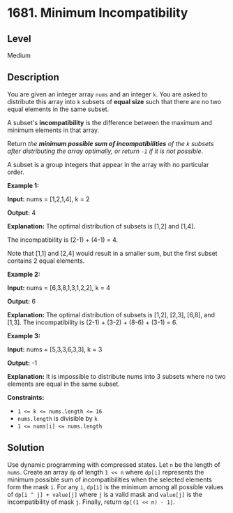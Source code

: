 # 1681. Minimum Incompatibility
## Level
Medium

## Description
You are given an integer array `nums` and an integer `k`. You are asked to distribute this array into `k` subsets of **equal size** such that there are no two equal elements in the same subset.

A subset's **incompatibility** is the difference between the maximum and minimum elements in that array.

Return *the **minimum possible sum of incompatibilities** of the `k` subsets after distributing the array optimally, or return `-1` if it is not possible*.

A subset is a group integers that appear in the array with no particular order.

**Example 1:**

**Input:** nums = [1,2,1,4], k = 2

**Output:** 4

**Explanation:** The optimal distribution of subsets is [1,2] and [1,4].

The incompatibility is (2-1) + (4-1) = 4.

Note that [1,1] and [2,4] would result in a smaller sum, but the first subset contains 2 equal elements.

**Example 2:**

**Input:** nums = [6,3,8,1,3,1,2,2], k = 4

**Output:** 6

**Explanation:** The optimal distribution of subsets is [1,2], [2,3], [6,8], and [1,3].
The incompatibility is (2-1) + (3-2) + (8-6) + (3-1) = 6.

**Example 3:**

**Input:** nums = [5,3,3,6,3,3], k = 3

**Output:** -1

**Explanation:** It is impossible to distribute nums into 3 subsets where no two elements are equal in the same subset.

**Constraints:**

* `1 <= k <= nums.length <= 16`
* `nums.length` is divisible by `k`
* `1 <= nums[i] <= nums.length`

## Solution
Use dynamic programming with compressed states. Let `n` be the length of `nums`. Create an array `dp` of length `1 << n` where `dp[i]` represents the minimum possible sum of incompatibilities when the selected elements form the mask `i`. For any `i`, `dp[i]` is the minimum among all possible values of `dp[i ^ j] + value[j]` where `j` is a valid mask and `value[j]` is the incompatibility of mask `j`. Finally, return `dp[(1 << n) - 1]`.
